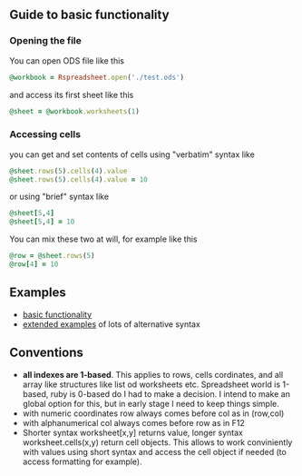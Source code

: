 ## Guide to basic functionality
### Opening the file

You can open ODS file like this
````ruby
@workbook = Rspreadsheet.open('./test.ods')
````
and access its first sheet like this
````ruby
@sheet = @workbook.worksheets(1)
````
### Accessing cells

you can get and set contents of cells using "verbatim" syntax like
````ruby
@sheet.rows(5).cells(4).value 
@sheet.rows(5).cells(4).value = 10
````
or using "brief" syntax like
````ruby
@sheet[5,4]
@sheet[5,4] = 10
````

You can mix these two at will, for example like this
````ruby
@row = @sheet.rows(5)
@row[4] = 10
````

## Examples

  * [basic functionality](https://gist.github.com/gorn/42e33d086d9b4fda10ec) 
  * [extended examples](https://gist.github.com/gorn/b432e6a69e82628349e6) of lots of alternative syntax

## Conventions
  * **all indexes are 1-based**. This applies to rows, cells cordinates, and all array like structures like list od  worksheets etc. Spreadsheet world is 1-based, ruby is 0-based do I had to make a decision. I intend to make an global option for this, but in early stage I need to keep things simple. 
  * with numeric coordinates row always comes before col as in  (row,col)
  * with alphanumerical col always comes before row as in F12
  * Shorter syntax worksheet[x,y] returns value, longer syntax worksheet.cells(x,y) return cell objects. This allows to work conviniently with values using short syntax and access the cell object if needed (to access formatting for example).

